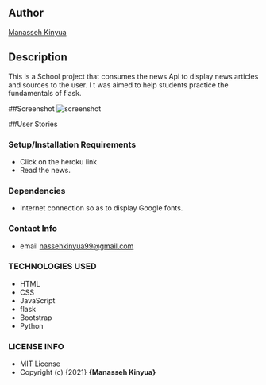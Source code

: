 ## Author

[Manasseh Kinyua](https://github.com/Manasseh-Kinyua)

## Description
This is a School project that consumes the news Api to display news articles and sources to the user. I t was aimed to help students practice the fundamentals of flask.

##Screenshot
![screenshot](./static/img/news.png)


##User Stories


### Setup/Installation Requirements
* Click on the heroku link
* Read the news.

### Dependencies
* Internet connection so as to display Google fonts.
### Contact Info
* email nassehkinyua99@gmail.com
### TECHNOLOGIES USED
* HTML
* CSS
* JavaScript
* flask
* Bootstrap
* Python
### LICENSE INFO
* MIT License
* Copyright (c) {2021} **{Manasseh Kinyua}**

